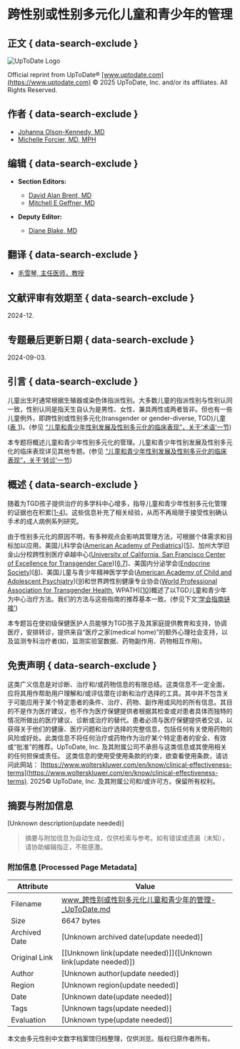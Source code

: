 # 跨性别或性别多元化儿童和青少年的管理

## 正文 { data-search-exclude }


![UpToDate Logo](/images/logos/utd-logo.svg)

Official reprint from UpToDate® [www.uptodate.com](https://www.uptodate.com) © 2025 UpToDate, Inc. and/or its affiliates. All Rights Reserved.

## 作者 { data-search-exclude }

- [Johanna Olson-Kennedy, MD](/contents/zh-Hans/management-of-transgender-and-gender-diverse-children-and-adolescents/contributors)
- [Michelle Forcier, MD, MPH](/contents/zh-Hans/management-of-transgender-and-gender-diverse-children-and-adolescents/contributors)

## 编辑 { data-search-exclude }

- **Section Editors:**
  - [David Alan Brent, MD](/contents/zh-Hans/management-of-transgender-and-gender-diverse-children-and-adolescents/contributors)
  - [Mitchell E Geffner, MD](/contents/zh-Hans/management-of-transgender-and-gender-diverse-children-and-adolescents/contributors)

- **Deputy Editor:**
  - [Diane Blake, MD](/contents/zh-Hans/management-of-transgender-and-gender-diverse-children-and-adolescents/contributors)

## 翻译 { data-search-exclude }

- [毛雪琴, 主任医师，教授](/contents/zh-Hans/management-of-transgender-and-gender-diverse-children-and-adolescents/contributors)

## 文献评审有效期至 { data-search-exclude }
2024-12.

## 专题最后更新日期 { data-search-exclude }
2024-09-03.

## 引言 { data-search-exclude }

儿童出生时通常根据生殖器或染色体指派性别。大多数儿童的指派性别与性别认同一致，性别认同是指天生自认为是男性、女性、兼具两性或两者皆非。但也有一些儿童例外，即跨性别或性别多元化(transgender or gender-diverse, TGD)儿童 ([表 1](#subscribeMessage))。(参见 [“儿童和青少年性别发展及性别多元化的临床表现”，关于‘术语’一节](/contents/zh-Hans/gender-development-and-clinical-presentation-of-gender-diversity-in-children-and-adolescents?sectionName=%E6%9C%AF%E8%AF%AD&topicRef=86771&anchor=H182326064&source=see_link#H182326064))

本专题将概述儿童和青少年性别多元化的管理。儿童和青少年性别发展及性别多元化的临床表现详见其他专题。(参见 [“儿童和青少年性别发展及性别多元化的临床表现”，关于‘转诊’一节](/contents/zh-Hans/gender-development-and-clinical-presentation-of-gender-diversity-in-children-and-adolescents?sectionName=%E8%BD%AC%E8%AF%8A&topicRef=86771&anchor=H233847&source=see_link#H233847))

## 概述 { data-search-exclude }

随着为TGD孩子提供治疗的多学科中心增多，指导儿童和青少年性别多元化管理的证据也在积累\[[1-4](/contents/zh-Hans/management-of-transgender-and-gender-diverse-children-and-adolescents/abstract/1-4)\]。这些信息补充了相关经验，从而不再局限于接受性别确认手术的成人病例系列研究。

由于性别多元化的原因不明，有多种观点会影响其管理方法，可根据个体需求和目标加以应用。美国儿科学会([American Academy of Pediatrics](/external-redirect?target_url=https%3A%2F%2Fpublications.aap.org%2Fpediatrics%2Farticle%2F142%2F4%2Fe20182162%2F37381%2FEnsuring-Comprehensive-Care-and-Support-for%3Fautologincheck%3Dredirected&token=lznKj4VVtyvptCYev%2FHiN7RtlAjYevHtDjmyefJjFKlWqJLSCWhYPrpkoy3j3R7YYURNjH2RWTyeoSZRnTM98EO9A7azqqE%2Fu3fp5nm2K%2BJvf1BCyos2nrJ0616Bxvyemqp1WBjt3x5%2FIuIv3ggSmK6BNY01vi%2BBv%2B3ax82eJNc%3D&TOPIC_ID=86771))\[[5](/contents/zh-Hans/management-of-transgender-and-gender-diverse-children-and-adolescents/abstract/5)\]、加州大学旧金山分校跨性别医疗卓越中心([University of California, San Francisco Center of Excellence for Transgender Care](/external-redirect?target_url=https%3A%2F%2Fprevention.ucsf.edu%2Ftranshealth&token=dy475w9dGpPgAW4z5kgWDaM1vpm7jLuMXoGjeAX7c%2B2Nar4myWfy2TQ6pFgN4Qo%2B&TOPIC_ID=86771))\[[6,7](/contents/zh-Hans/management-of-transgender-and-gender-diverse-children-and-adolescents/abstract/6,7)\]、美国内分泌学会([Endocrine Society](/external-redirect?target_url=https%3A%2F%2Fwww.endocrine.org%2Fclinical-practice-guidelines&token=Le2c4RlMYbLQVHkeMqrseO5fsxy712Dl2SKcFtrAKFiUeys0ioH5d90mKdRi40e93BScIuG%2Fc%2FRHy49qT0ph9g%3D%3D&TOPIC_ID=86771))\[[8](/contents/zh-Hans/management-of-transgender-and-gender-diverse-children-and-adolescents/abstract/8)\]、美国儿童与青少年精神医学学会([American Academy of Child and Adolescent Psychiatry](/external-redirect?target_url=https%3A%2F%2Fwww.aacap.org%2F%2F&token=IQxLzDq4doJGUgaZgeIY0wbtxngImOQl9clEMMKa5oA%3D&TOPIC_ID=86771))\[[9](/contents/zh-Hans/management-of-transgender-and-gender-diverse-children-and-adolescents/abstract/9)\]和世界跨性别健康专业协会([World Professional Association for Transgender Health](/external-redirect?target_url=https%3A%2F%2Fwww.wpath.org%2F&token=OqHbRR0lt%2FUEOwSsKCcy75BvTLrFQHvIsOThK%2BOQWn4%3D&TOPIC_ID=86771), WPATH)\[[10](/contents/zh-Hans/management-of-transgender-and-gender-diverse-children-and-adolescents/abstract/10)\]概述了以TGD儿童和青少年为中心治疗方法。我们的方法与这些指南的推荐基本一致。(参见下文[‘学会指南链接’](#H2061444869))

本专题旨在使初级保健医护人员能够为TGD孩子及其家庭提供教育和支持，协调医疗，安排转诊，提供来自“医疗之家(medical home)”的额外心理社会支持，以及监测专科治疗者(如，监测实验室数据、药物副作用、药物相互作用)。

## 免责声明 { data-search-exclude }

这类广义信息是对诊断、治疗和/或药物信息的有限总结。这类信息不一定全面，应将其用作帮助用户理解和/或评估潜在诊断和治疗选择的工具。其中并不包含关于可能应用于某个特定患者的条件、治疗、药物、副作用或风险的所有信息。其目的不是作为医疗建议，也不作为医疗保健提供者根据其检查或对患者具体而独特的情况所做出的医疗建议、诊断或治疗的替代。患者必须与医疗保健提供者交谈，以获得关于他们的健康、医疗问题和治疗选择的完整信息，包括任何有关使用药物的风险或好处。此类信息不将任何治疗或药物作为治疗某个特定患者的安全、有效或“批准”的推荐。UpToDate, Inc. 及其附属公司不承担与这类信息或其使用相关的任何担保或责任。 这类信息的使用受使用条款的约束，欲查看使用条款，请访问此网站： [https://www.wolterskluwer.com/en/know/clinical-effectiveness-terms](https://www.wolterskluwer.com/en/know/clinical-effectiveness-terms). 2025© UpToDate, Inc. 及其附属公司和/或许可方。保留所有权利。
<!-- tcd_original_link https://www.uptodate.com/contents/zh-Hans/management-of-transgender-and-gender-diverse-children-and-adolescents/print -->


## 摘要与附加信息

<!-- tcd_abstract -->
[Unknown description(update needed)]
<!-- tcd_abstract_end -->

> 摘要与附加信息为自动生成，仅供检索与参考。如有错误或遗漏（未知），请协助编辑指正，不胜感激。

### 附加信息 [Processed Page Metadata]

| Attribute       | Value                                  |
|-----------------|----------------------------------------|
| Filename        | www_跨性别或性别多元化儿童和青少年的管理-_UpToDate.md                             |
| Size            | 6647 bytes                           |
| Archived Date   | [Unknown archived date(update needed)]                             |
| Original Link   | [[Unknown link(update needed)]]([Unknown link(update needed)])                       |
| Author          | [Unknown author(update needed)]                               |
| Region          | [Unknown region(update needed)]                               |
| Date            | [Unknown date(update needed)]                                 |
| Tags            | [Unknown tags(update needed)]                                 |
| Evaluation            | [Unknown type(update needed)]                                 |
<!-- tcd_table_end -->

本文由多元性别中文数字档案馆归档整理，仅供浏览。版权归原作者所有。
